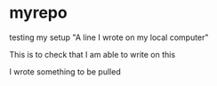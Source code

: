 # myrepo
testing my setup
"A line I wrote on my local computer" 

This is to check that I am able to write on this

I wrote something to be pulled
